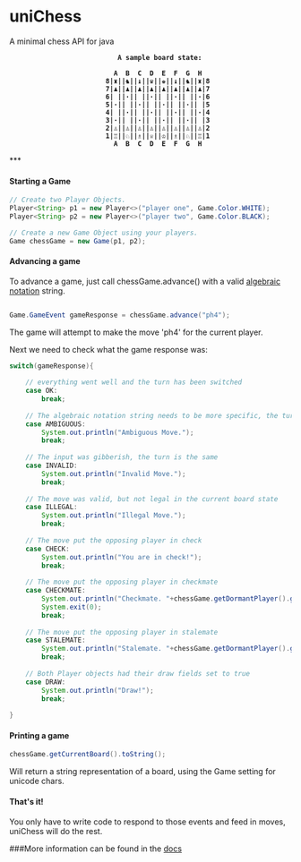 # uniChess
A minimal chess API for java
<b>
```
						   A sample board state:
						
						  A  B  C  D  E  F  G  H
						8|♜||♞||♝||♛||♚||♝||♞||♜|8
						7|♟||♟||♟||♟||♟||♟||♟||♟|7
						6| ||·|| ||·|| ||·|| ||·|6
						5|·|| ||·|| ||·|| ||·|| |5
						4| ||·|| ||·|| ||·|| ||·|4
						3|·|| ||·|| ||·|| ||·|| |3
						2|♙||♙||♙||♙||♙||♙||♙||♙|2
						1|♖||♘||♗||♕||♔||♗||♘||♖|1
						  A  B  C  D  E  F  G  H
```
</b>
***

#### Starting a Game

``` Java
// Create two Player Objects.
Player<String> p1 = new Player<>("player one", Game.Color.WHITE);
Player<String> p2 = new Player<>("player two", Game.Color.BLACK);

// Create a new Game Object using your players.
Game chessGame = new Game(p1, p2);
```

#### Advancing a game

To advance a game, just call chessGame.advance() with a valid [algebraic notation](https://en.wikipedia.org/wiki/Algebraic_notation_(chess)#Notation_for_moves) string. 

``` Java

Game.GameEvent gameResponse = chessGame.advance("ph4");
```

The game will attempt to make the move 'ph4' for the current player. 

Next we need to check what the game response was:

``` Java
switch(gameResponse){
	
	// everything went well and the turn has been switched
	case OK:
		break;
	
	// The algebraic notation string needs to be more specific, the turn is the same
	case AMBIGUOUS:
		System.out.println("Ambiguous Move.");
		break;
	
	// The input was gibberish, the turn is the same
	case INVALID:
		System.out.println("Invalid Move.");
		break; 
	
	// The move was valid, but not legal in the current board state
	case ILLEGAL:
		System.out.println("Illegal Move.");					
		break;
	
	// The move put the opposing player in check
	case CHECK:
		System.out.println("You are in check!");
		break;
	
	// The move put the opposing player in checkmate
	case CHECKMATE:
		System.out.println("Checkmate. "+chessGame.getDormantPlayer().getID()+" wins!");
		System.exit(0);
		break;
	
	// The move put the opposing player in stalemate
	case STALEMATE:
		System.out.println("Stalemate. "+chessGame.getDormantPlayer().getID()+" wins!");
		break;
	
	// Both Player objects had their draw fields set to true
	case DRAW:
		System.out.println("Draw!");
		break;
		
}
```
#### Printing a game
```Java
chessGame.getCurrentBoard().toString();
```

Will return a string representation of a board, using the Game setting for unicode chars. 

#### That's it!

You only have to write code to respond to those events and feed in moves, uniChess will do the rest. 

###More information can be found in the [docs](https://cschlisner.github.io/uniChess/apidocs/index.html)
